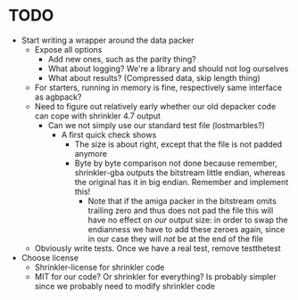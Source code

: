 <!--
SPDX-FileCopyrightText: 2025 Thomas Mathys
SPDX-License-Identifier: MIT
-->

# TODO
* Start writing a wrapper around the data packer
  * Expose all options
    * Add new ones, such as the parity thing?
    * What about logging? We're a library and should not log ourselves
    * What about results? (Compressed data, skip length thing)
  * For starters, running in memory is fine, respectively same interface as agbpack?
  * Need to figure out relatively early whether our old depacker code can cope with
    shrinkler 4.7 output
    * Can we not simply use our standard test file (lostmarbles?)
      * A first quick check shows
        * The size is about right, except that the file is not padded anymore
        * Byte by byte comparison not done because remember, shrinkler-gba outputs the bitstream
          little endian, whereas the original has it in big endian. Remember and implement this!
          * Note that if the amiga packer in the bitstream omits trailing zero and thus does not
            pad the file this will have no effect on *our* output size: in order to swap the
            endianness we have to add these zeroes again, since in our case they will *not*
            be at the end of the file
  * Obviously write tests. Once we have a real test, remove testthetest
* Choose license
  * Shrinkler-license for shrinkler code
  * MIT for our code? Or shrinkler for everything? Is probably simpler since we probably need to modify shrinkler code

